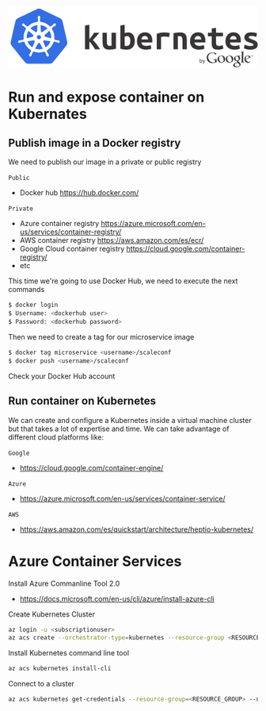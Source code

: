![scaleconf-deploying-microservices](kubernetes.png)


# Run and expose container on Kubernates

## Publish image in a Docker registry

We need to publish our image in a private or public registry

`Public`
* Docker hub https://hub.docker.com/

`Private`
* Azure container registry https://azure.microsoft.com/en-us/services/container-registry/
* AWS container registry https://aws.amazon.com/es/ecr/
* Google Cloud container registry https://cloud.google.com/container-registry/
* etc 

This time we're going to use Docker Hub, we need to execute the next commands

```sh
$ docker login
$ Username: <dockerhub user>
$ Password: <dockerhub password>
```

Then we need to create a tag for our microservice image

```sh
$ docker tag microservice <username>/scaleconf
$ docker push <username>/scaleconf
```
Check your Docker Hub account 


## Run container on Kubernetes

We can create and configure a Kubernetes inside a virtual machine cluster but that takes a lot of expertise and time. We can take advantage of different cloud platforms like:  

`Google`
* https://cloud.google.com/container-engine/ 

`Azure`
* https://azure.microsoft.com/en-us/services/container-service/

`AWS`
* https://aws.amazon.com/es/quickstart/architecture/heptio-kubernetes/


# Azure Container Services

Install Azure Commanline Tool 2.0 
* https://docs.microsoft.com/en-us/cli/azure/install-azure-cli 

Create Kubernetes Cluster 
```sh
az login -u <subscriptionuser>
az acs create --orchestrator-type=kubernetes --resource-group <RESOURCE_GROUP> --name=<CLUSTER_NAME> --dns-prefix=<DNS_PREFIX>
```
Install Kubernetes command line tool
```sh
az acs kubernetes install-cli
```
Connect to a cluster 
```sh
az acs kubernetes get-credentials --resource-group=<RESOURCE_GROUP> --name=<CLUSTER_NAME>
```




